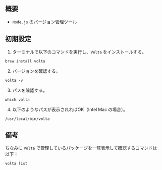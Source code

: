 ## 概要
- `Node.js` のバージョン管理ツール

## 初期設定
1. ターミナルで以下のコマンドを実行し、`Volta` をインストールする。

```Shell
brew install volta
```

2. バージョンを確認する。

```Shell
volta -v
```

3. パスを確認する。

```Shell
which volta
```

4. 以下のようなパスが表示されればOK（Intel Mac の場合）。

`/usr/local/bin/volta`

## 備考
ちなみに `Volta` で管理しているパッケージを一覧表示して確認するコマンドは以下！

```Shell
volta list
```
